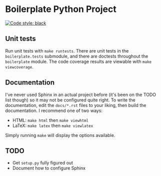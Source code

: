 # Boilerplate Python Project

[![Code style: black](https://img.shields.io/badge/code%20style-black-000000.svg)](https://github.com/ambv/black)

## Unit tests

Run unit tests with `make runtests`. There are unit tests in the `boilerplate.tests` submodule, and
there are doctests throughout the `boilerplate` module. The code coverage results are viewable with
`make viewcoverage`.

## Documentation

I've never used Sphinx in an actual project before (it's been on the TODO list though) so it may not
be configured quite right. To write the documentation, edit the `docs/*.rst` files to your liking,
then build the documentation. I recommend one of two ways:

* HTML: `make html` then `make viewhtml`
* LaTeX: `make latex` then `make viewlatex`

Simply running `make` will display the options available.

## TODO

* Get `setup.py` fully figured out
* Document how to configure Sphinx
